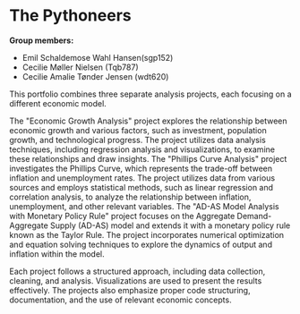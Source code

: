# The Pythoneers

**Group members:**
- Emil Schaldemose Wahl Hansen(sgp152)
- Cecilie Møller Nielsen (Tqb787)
- Cecilie Amalie Tønder Jensen (wdt620)


This portfolio combines three separate analysis projects, each focusing on a different economic model.

The "Economic Growth Analysis" project explores the relationship between economic growth and various factors, such as investment, population growth, and technological progress. The project utilizes data analysis techniques, including regression analysis and visualizations, to examine these relationships and draw insights.
The "Phillips Curve Analysis" project investigates the Phillips Curve, which represents the trade-off between inflation and unemployment rates. The project utilizes data from various sources and employs statistical methods, such as linear regression and correlation analysis, to analyze the relationship between inflation, unemployment, and other relevant variables.
The "AD-AS Model Analysis with Monetary Policy Rule" project focuses on the Aggregate Demand-Aggregate Supply (AD-AS) model and extends it with a monetary policy rule known as the Taylor Rule. The project incorporates numerical optimization and equation solving techniques to explore the dynamics of output and inflation within the model.

Each project follows a structured approach, including data collection, cleaning, and analysis. Visualizations are used to present the results effectively. The projects also emphasize proper code structuring, documentation, and the use of relevant economic concepts.

